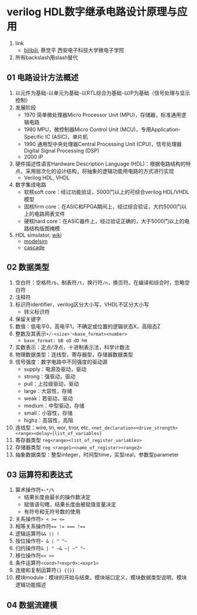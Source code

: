 # verilog HDL数字继承电路设计原理与应用

1. link
   * [bilibili](https://www.bilibili.com/video/BV1zb411s7bY), 蔡觉平 西安电子科技大学微电子学院
2. 所有backslash用slash替代

## 01 电路设计方法概述

1. 以元件为基础-以单元为基础-以RTL综合为基础-以IP为基础（信号处理与显示控制）
2. 发展阶段
   * 1970 简单微处理器Micro Processor Unit (MPU)，存储器，标准通用逻辑电路
   * 1980 MPU，微控制器Micro Control Unit (MCU)，专用Application-Specific IC (ASIC)，单片机
   * 1990 通用型中央处理器Central Processing Unit (CPU)，信号处理器Digital Signal Processing (DSP)
   * 2000 IP
3. 硬件描述性语言Hardware Description Language (HDL)：根据电路结构的特点，采用层次化的设计结构，将抽象的逻辑功能用电路的方式进行实现
   * Verilog HDL, VHDL
4. 数字集成电路
   * 软核soft core：经过功能验证，5000门以上的可综合verilog HDL/VHDL模型
   * 固核firm core：在ASIC和FPGA期间上，经过综合验证，大约5000门以上的电路网表文件
   * 硬核hard core：在ASIC器件上，经过验证正确的，大于5000门以上的电路结构版图掩模
5. HDL simulator, [wiki](https://en.wikipedia.org/wiki/List_of_HDL_simulators)
   * [modelsim](https://www.mentor.com/company/higher_ed/modelsim-student-edition)
   * [cascade](https://github.com/vmware/cascade)

## 02 数据类型

1. 空白符：空格符`/b`，制表符`/t`，换行符`/n`，换页符。在编译和综合时，忽略空白符
2. 注释符
3. 标识符identifier，verilog区分大小写，VHDL不区分大小写
   * 转义标识符
4. 保留关键字
5. 数值：低电平0，高电平1，不确定或位置的逻辑状态X，高阻态Z
6. 整数及其表示`+/-<size>'<base_format><number>`
   * `base_format: bB oO dD hH`
7. 实数表示：定点/浮点，十进制表示法，科学计数法
8. 物理数据类型：连线型，寄存器型，存储器数据类型
9. 信号强度：数字电路中不同强度的驱动源
   * supply：电源及驱动，驱动
   * strong：强驱动，驱动
   * pull：上拉级驱动，驱动
   * large：大容性，存储
   * weak：若驱动，驱动
   * medium：中型驱动，存储
   * small：小容性，存储
   * highz：高容性，高阻
10. 连线型：wire, tri, wor, trior, etc. `<net_declaration><drive_strength><range><delay>[list_of_variables]`
11. 寄存器类型 `reg<range><list_of_register_variables>`
12. 存储器类型 `reg <range1><name_of_register><range2>`
13. 抽象数据类型：整型integer，时间型time，实型real，参数型parameter

## 03 运算符和表达式

1. 算术操作符`+-*/%`
   * 结果长度由最长的操作数决定
   * 赋值语句瞎，结果长度由被赋值变量决定
   * 有符号和无符号数的使用
2. 关系操作符`> < >= <=`
3. 相等关系操作符`== != === !==`
4. 逻辑运算符`&& || !`
5. 按位操作符`~ & | ^ ^~`
6. 归约操作符`& | ^ ~& ~| ~^ ^~`
7. 移位操作符`<< >>`
8. 条件运算符`<cond>?<expr0>:<expr1>`
9. 连接和复制运算符`{} {{}}`
10. 模块module：模块的开始与结束，模块端口定义，模块数据类型说明，模块逻辑功能描述

## 04 数据流建模

